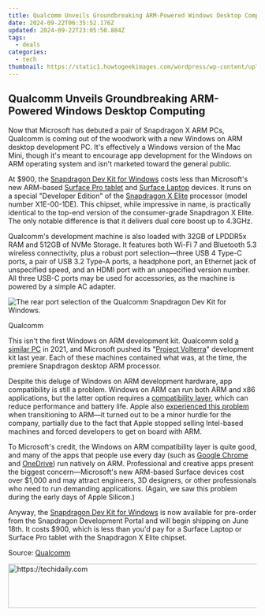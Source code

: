 ```yaml
---
title: Qualcomm Unveils Groundbreaking ARM-Powered Windows Desktop Computing
date: 2024-09-22T06:35:52.176Z
updated: 2024-09-22T23:05:50.884Z
tags:
  - deals
categories:
  - tech
thumbnail: https://static1.howtogeekimages.com/wordpress/wp-content/uploads/2024/05/34.jpg
---
```


## Qualcomm Unveils Groundbreaking ARM-Powered Windows Desktop Computing

Now that Microsoft has debuted a pair of Snapdragon X ARM PCs, Qualcomm is coming out of the woodwork with a new Windows on ARM desktop development PC. It's effectively a Windows version of the Mac Mini, though it's meant to encourage app development for the Windows on ARM operating system and isn't marketed toward the general public.

 At $900, the [Snapdragon Dev Kit for Windows](http://www.qualcomm.com/developer/windows-on-snapdragon) costs less than Microsoft's new ARM-based [Surface Pro tablet](https://extra-resources.techidaily.com/enhancing-stories-through-animations-with-movie-maker/) and [Surface Laptop](https://android-unlock.techidaily.com/how-to-change-samsung-lock-screen-clock-in-seconds-by-drfone-android/) devices. It runs on a special "Developer Edition" of the [Snapdragon X Elite](https://extra-skills.techidaily.com/updated-mobile-mastery-upgrade-photos-elevated-at-no-price/) processor (model number X1E-00-1DE). This chipset, while impressive in name, is practically identical to the top-end version of the consumer-grade Snapdragon X Elite. The only notable difference is that it delivers dual core boost up to 4.3GHz.

 Qualcomm's development machine is also loaded with 32GB of LPDDR5x RAM and 512GB of NVMe Storage. It features both Wi-Fi 7 and Bluetooth 5.3 wireless connectivity, plus a robust port selection—three USB 4 Type-C ports, a pair of USB 3.2 Type-A ports, a headphone port, an Ethernet jack of unspecified speed, and an HDMI port with an unspecified version number. All three USB-C ports may be used for accessories, as the machine is powered by a simple AC adapter.

![The rear port selection of the Qualcomm Snapdragon Dev Kit for Windows.](https://static1.howtogeekimages.com/wordpress/wp-content/uploads/2024/05/35.jpg) 

Qualcomm

 This isn't the first Windows on ARM development kit. Qualcomm sold [a similar PC](https://www.qualcomm.com/news/onq/2021/12/snapdragon-developer-kit-now-available-testing-windows-apps-arm) in 2021, and Microsoft pushed its "[Project Volterra](https://screen-recording.techidaily.com/new-2024-approved-how-to-record-facebook-live-stream/)" development kit last year. Each of these machines contained what was, at the time, the premiere Snapdragon desktop ARM processor.

 Despite this deluge of Windows on ARM development hardware, app compatibility is still a problem. Windows on ARM can run both ARM and x86 applications, but the latter option requires a [compatibility layer](https://learn.microsoft.com/en-us/windows/arm/apps-on-arm-x86-emulation), which can reduce performance and battery life. Apple also [experienced this problem](https://bypass-frp.techidaily.com/how-to-bypass-google-frp-lock-on-poco-c55-devices-by-drfone-android/) when transitioning to ARM—it turned out to be a minor hurdle for the company, partially due to the fact that Apple stopped selling Intel-based machines and forced developers to get on board with ARM.

 To Microsoft's credit, the Windows on ARM compatibility layer is quite good, and many of the apps that people use every day (such as [Google Chrome](https://driver-error.techidaily.com/bios-interrupt-resolution-complete/) and [OneDrive](https://screen-activity-recording.techidaily.com/updated-2024-approved-elite-screen-recording-the-top-5-android-capturing-apps/)) run natively on ARM. Professional and creative apps present the biggest concern—Microsoft's new ARM-based Surface devices cost over $1,000 and may attract engineers, 3D designers, or other professionals who need to run demanding applications. (Again, we saw this problem during the early days of Apple Silicon.)

 Anyway, the [Snapdragon Dev Kit for Windows](http://www.qualcomm.com/developer/windows-on-snapdragon) is now available for pre-order from the Snapdragon Development Portal and will begin shipping on June 18th. It costs $900, which is less than you'd pay for a Surface Laptop or Surface Pro tablet with the Snapdragon X Elite chipset.

 Source: [Qualcomm](https://www.qualcomm.com/news/releases/2024/05/qualcomm-accelerates-development-for-copilot--pcs-with-snapdrago)

<ins class="adsbygoogle"
     style="display:block"
     data-ad-format="autorelaxed"
     data-ad-client="ca-pub-7571918770474297"
     data-ad-slot="1223367746"></ins>

<ins class="adsbygoogle"
     style="display:block"
     data-ad-client="ca-pub-7571918770474297"
     data-ad-slot="8358498916"
     data-ad-format="auto"
     data-full-width-responsive="true"></ins>



<!-- affiliate ads begin -->
<a href="https://unicoeye.pxf.io/c/5597632/2134227/18498" target="_top" id="2134227">
  <img src="//a.impactradius-go.com/display-ad/18498-2134227" border="0" alt="https://techidaily.com" width="728" height="90"/>
</a>
<img height="0" width="0" src="https://unicoeye.pxf.io/i/5597632/2134227/18498" style="position:absolute;visibility:hidden;" border="0" />
<!-- affiliate ads end -->

